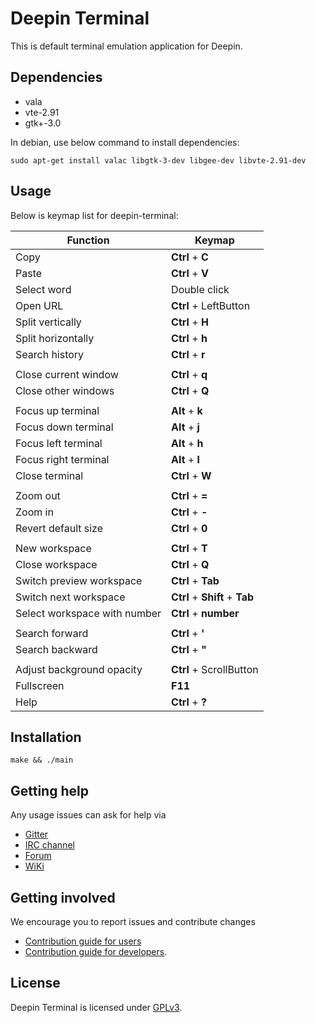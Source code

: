 # Deepin Terminal

This is default terminal emulation application for Deepin.

## Dependencies

* vala
* vte-2.91
* gtk+-3.0

In debian, use below command to install dependencies:

`sudo apt-get install valac libgtk-3-dev libgee-dev libvte-2.91-dev`

## Usage

Below is keymap list for deepin-terminal:

| Function					      | Keymap                              |
|---------------------------------|-------------------------------------|
| Copy                            | **Ctrl** + **C**                    |
| Paste                           | **Ctrl** + **V**                    |
| Select word                     | Double click                        |
| Open URL                        | **Ctrl** + LeftButton               |
| Split vertically                | **Ctrl** + **H**                    |
| Split horizontally              | **Ctrl** + **h**                    |
| Search history                  | **Ctrl** + **r**                    |
|                                                                       |
| Close current window            | **Ctrl** + **q**                    |
| Close other windows             | **Ctrl** + **Q**                    |
|                                                                       |
| Focus up terminal               | **Alt**  + **k**                    |
| Focus down terminal             | **Alt**  + **j**                    |
| Focus left terminal             | **Alt**  + **h**                    |
| Focus right terminal            | **Alt**  + **l**                    |
| Close terminal                  | **Ctrl** + **W**                    |
|                                                                       |
| Zoom out                        | **Ctrl** + **=**                    |
| Zoom in                         | **Ctrl** + **-**                    |
| Revert default size             | **Ctrl** + **0**                    |
|                                                                       |
| New workspace                   | **Ctrl** + **T**                    |
| Close workspace                 | **Ctrl** + **Q**                    |
| Switch preview workspace        | **Ctrl** + **Tab**                  |
| Switch next workspace           | **Ctrl** + **Shift** + **Tab**      |
| Select workspace with number    | **Ctrl** + **number**               |
|                                                                       |
| Search forward                  | **Ctrl** + **'**                    |
| Search backward                 | **Ctrl** + **"**                    |
|                                                                       |
| Adjust background opacity       | **Ctrl** + ScrollButton				|
| Fullscreen                      | **F11**                             |
| Help                            | **Ctrl** + **?**                    |

## Installation

`make && ./main`

## Getting help

Any usage issues can ask for help via

* [Gitter](https://gitter.im/orgs/linuxdeepin/rooms)
* [IRC channel](https://webchat.freenode.net/?channels=deepin)
* [Forum](https://bbs.deepin.org)
* [WiKi](http://wiki.deepin.org/)

## Getting involved

We encourage you to report issues and contribute changes

* [Contribution guide for users](http://wiki.deepin.org/index.php?title=Contribution_Guidelines_for_Users)
* [Contribution guide for developers](http://wiki.deepin.org/index.php?title=Contribution_Guidelines_for_Developers).

## License

Deepin Terminal is licensed under [GPLv3](LICENSE).
